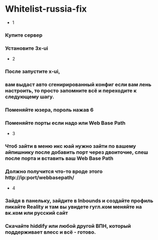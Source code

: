 # Whitelist-russia-fix
- 1
### Купите сервер
### Установите  3x-ui
 - 2
### После запустите x-ui,
### вам выдаст авто сгенирированный конфиг если вам лень настроить, то просто запомните всё и переходите к следующему шагу.
### Поменяйте юзера, пороль нажав 6
### Поменяйте порты если надо или Web Base Path
- 3
### Чтоб зайти в меню икс юай нужно зайти по вашему айпишнику после добавить порт через двоиточие, слеш после порта и вставить ваш Web Base Path
### Должно получится что-то вроде этого http://ip:port/webbasepath/
- 4
### Зайдя в панельку, зайдите в Inbounds и создайте профиль пикайте Reality и там вы увидете гугл.ком меняйте на вк.ком или русский сайт
### Скачайте hiddify или любой другой ВПН, который поддерживает влесс и всё - готово.
